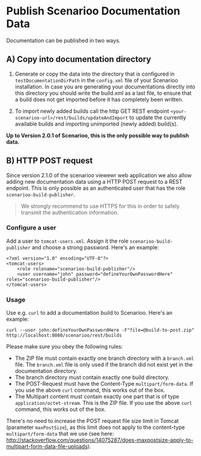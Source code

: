 # Publish Scenarioo Documentation Data

Documentation can be published in two ways.

## A) Copy into documentation directory

1. Generate or copy the data into the directory that is configured in `testDocumentationDirPath` in the `config.xml` file of your Scenarioo installation.
In case you are generating your documentations directly into this directory you should write the build.xml as a last file, to ensure that a build does not get imported before it has completely been written.

2. To import newly added builds call the http GET REST endpoint `<your-scenarioo-url>/rest/builds/updateAndImport` to update the currently available builds and importing unimported (newly added) build(s).

**Up to Version 2.0.1 of Scenarioo, this is the only possible way to publish data.**

## B) HTTP POST request

Since version 2.1.0 of the scenarioo viewewr web application we also allow adding new documentation data using a HTTP POST request to a REST endpoint. This is only possible as an authenticated user that has the role `scenarioo-build-publisher`.

> We strongly recommend to use HTTPS for this in order to safely transmit the authentication information.

### Configure a user

Add a user to `tomcat-users.xml`. Assign it the role `scenarioo-build-publisher` and choose a strong password. Here's an example:

```
<?xml version="1.0" encoding="UTF-8"?>
<tomcat-users>
    <role rolename="scenarioo-build-publisher"/>
    <user username="john" password="defineYourOwnPasswordHere" roles="scenarioo-build-publisher"/>
</tomcat-users>
```

### Usage

Use e.g. `curl` to add a documentation build to Scenarioo. Here's an example:

```
curl --user john:defineYourOwnPasswordHere -F"file=@build-to-post.zip" http://localhost:8080/scenarioo/rest/builds
```

Please make sure you obey the following rules:

* The ZIP file must contain exactly one branch directory with a `branch.xml` file. The `branch.xml` file is only used if the branch did not exist yet in the documentation directory.
* The branch directory must contain exactly one build directory.
* The POST-Request must have the Content-Type `multipart/form-data`. If you use the above `curl` command, this works out of the box.
* The Multipart content must contain exactly one part that is of type `application/octet-stream`. This is the ZIP file. If you use the above `curl` command, this works out of the box.

There's no need to increase the POST request file size limit in Tomcat (parameter `maxPostSize`), as this limit does not apply to the content-type `multipart/form-data` that we use (see here: http://stackoverflow.com/questions/14075287/does-maxpostsize-apply-to-multipart-form-data-file-uploads).
